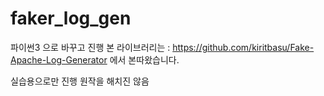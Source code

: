 # faker_log_gen

파이썬3 으로 바꾸고 진행 
본 라이브러리는 : https://github.com/kiritbasu/Fake-Apache-Log-Generator 에서 본따왔습니다.

실습용으로만 진행 원작을 해치진 않음 
